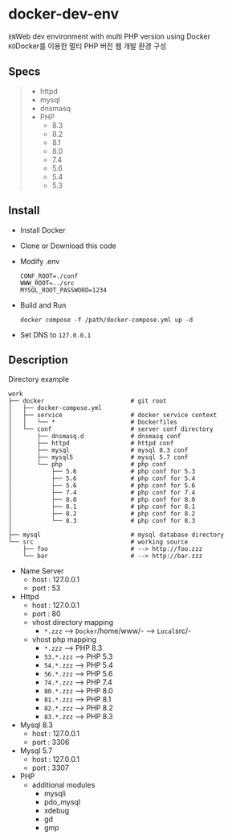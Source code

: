 # docker-dev-env
`EN`Web dev environment with multi PHP version using Docker  
`KO`Docker를 이용한 멀티 PHP 버전 웹 개발 환경 구성 

## Specs

> - httpd
> - mysql
> - dnsmasq
> - PHP
>   - 8.3
>   - 8.2
>   - 8.1
>   - 8.0
>   - 7.4
>   - 5.6
>   - 5.4
>   - 5.3

## Install

- Install Docker
- Clone or Download this code
- Modify .env

  ```dotenv
  CONF_ROOT=./conf
  WWW_ROOT=../src
  MYSQL_ROOT_PASSWORD=1234
  ```

* Build and Run
  ```shell
  docker compose -f /path/docker-compose.yml up -d
  ```

* Set DNS to `127.0.0.1`


## Description

Directory example 
```text
work
├── docker                        # git root
│   ├── docker-compose.yml
│   ├── service                   # docker service context
│   │   └── *                     # Dockerfiles
│   └── conf                      # server conf directory
│       ├── dnsmasq.d             # dnsmasq conf
│       ├── httpd                 # httpd conf
│       ├── mysql                 # mysql 8.3 conf
│       ├── mysql5                # mysql 5.7 conf
│       └── php                   # php conf
│           ├── 5.6               # php conf for 5.3    
│           ├── 5.6               # php conf for 5.4    
│           ├── 5.6               # php conf for 5.6    
│           ├── 7.4               # php conf for 7.4    
│           ├── 8.0               # php conf for 8.0    
│           ├── 8.1               # php conf for 8.1    
│           ├── 8.2               # php conf for 8.2    
│           └── 8.3               # php conf for 8.3    
│
├── mysql                         # mysql database directory
└── src                           # working source 
    ├── foo                       # --> http://foo.zzz
    └── bar                       # --> http://bar.zzz
```

- Name Server
  - host : 127.0.0.1
  - port : 53
- Httpd
  - host : 127.0.0.1
  - port : 80
  - vhost directory mapping
    - `*.zzz` --> `Docker`/home/www/- --> `Local`src/- 
  - vhost php mapping
    - `*.zzz` --> PHP 8.3
    - `53.*.zzz` --> PHP 5.3
    - `54.*.zzz` --> PHP 5.4
    - `56.*.zzz` --> PHP 5.6
    - `74.*.zzz` --> PHP 7.4
    - `80.*.zzz` --> PHP 8.0
    - `81.*.zzz` --> PHP 8.1  
    - `82.*.zzz` --> PHP 8.2  
    - `83.*.zzz` --> PHP 8.3  
- Mysql 8.3
  - host : 127.0.0.1
  - port : 3306
- Mysql 5.7
  - host : 127.0.0.1
  - port : 3307
- PHP
  - additional modules
    - mysqli
    - pdo_mysql
    - xdebug
    - gd
    - gmp
